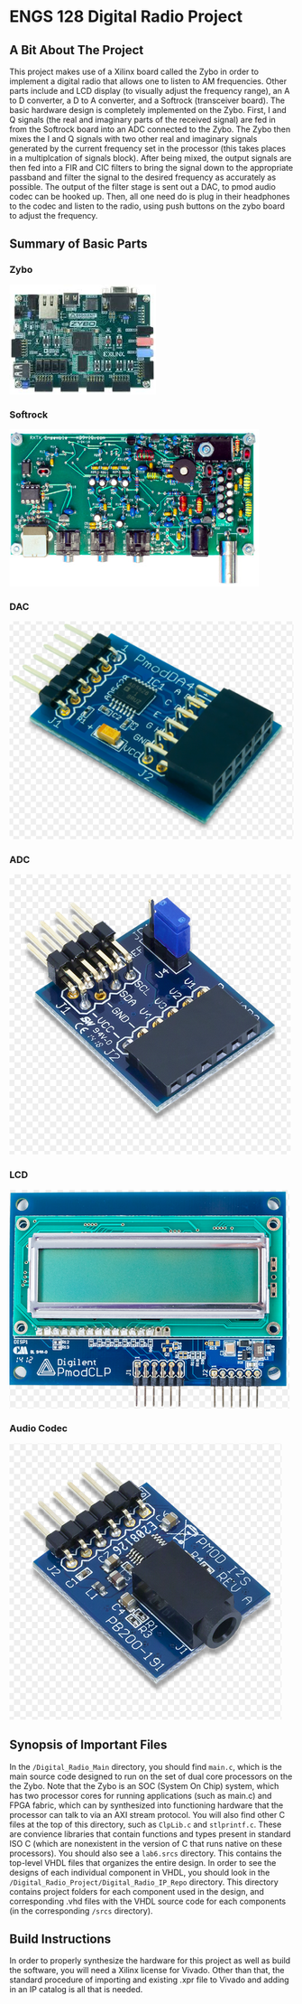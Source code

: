 # ENGS 128 Digital Radio Project

## A Bit About The Project

This project makes use of a Xilinx board called the Zybo in order to implement a digital radio that allows one to listen to AM frequencies. Other parts include and LCD display (to visually adjust the frequency range), an A to D converter, a D to A converter, and a Softrock (transceiver board). The basic hardware design is completely implemented on the Zybo. First, I and Q signals (the real and imaginary parts of the received signal) are fed in from the Softrock board into an ADC connected to the Zybo. The Zybo then mixes the I and Q signals with two other real and imaginary signals generated by the current frequency set in the processor (this takes places in a multiplcation of signals block). After being mixed, the output signals are then fed into a FIR and CIC filters to bring the signal down to the appropriate passband and filter the signal to the desired frequency as accurately as possible. The output of the filter stage is sent out a DAC, to pmod audio codec can be hooked up. Then, all one need do is plug in their headphones to the codec and listen to the radio, using push buttons on the zybo board to adjust the frequency.

## Summary of Basic Parts

### Zybo
![Zybo](IMG/Zybo.jpeg)

### Softrock
![Softrock](IMG/softrock.png)

### DAC
![DAC](IMG/DAC.png)

### ADC
![ADC](IMG/ADC.png)

### LCD 
![LCD](IMG/LCD.png)

### Audio Codec
![Audio](IMG/Audio_Codec.png)

## Synopsis of Important Files
In the `/Digital_Radio_Main` directory, you should find `main.c`, which is the main source code designed to run on the set of dual core processors on the the Zybo. Note that the Zybo is an SOC (System On Chip) system, which has two processor cores for running applications (such as main.c) and FPGA fabric, which can by synthesized into functioning hardware that the processor can talk to via an AXI stream protocol. You will also find other C files at the top of this directory, such as `ClpLib.c` and `stlprintf.c`. These are convience libraries that contain functions and types present in standard ISO C (which are nonexistent in the version of C that runs native on these processors). You should also see a `lab6.srcs` directory. This contains the top-level VHDL files that organizes the entire design. In order to see the designs of each individual component in VHDL, you should look in the `/Digital_Radio_Project/Digital_Radio_IP_Repo` directory. This directory contains project folders for each component used in the design, and corresponding .vhd files with the VHDL source code for each components (in the corresponding `/srcs` directory).

## Build Instructions
In order to properly synthesize the hardware for this project as well as build the software, you will need a Xilinx license for Vivado. Other than that, the standard procedure of importing and existing .xpr file to Vivado and adding in an IP catalog is all that is needed.